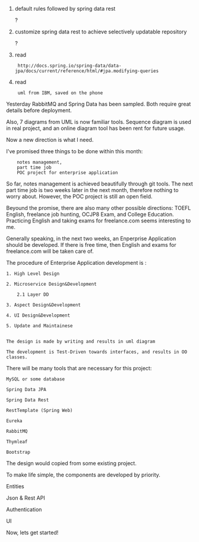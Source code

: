 1. default rules followed by spring data rest 

	?
	
2. customize spring data rest to achieve selectively updatable repository

	?
	
	
3. read 

		http://docs.spring.io/spring-data/data-jpa/docs/current/reference/html/#jpa.modifying-queries
	

4. read

		uml from IBM, saved on the phone


		
Yesterday RabbitMQ and Spring Data has been sampled. Both require great details before deployment. 

Also, 7 diagrams from UML is now familiar tools. Sequence diagram is used in real project, and an 
online diagram tool has been rent for future usage. 

Now a new direction is what I need. 

I've promised three things to be done within this month: 

		notes management,
		part time job
		POC project for enterprise application
		
So far, notes management is achieved beautifully through git tools. The next part time job is two weeks later 
in the next month, therefore nothing to worry about. However, the POC project is still an open field.

Beyound the promise, there are also many other possible directions: TOEFL English, freelance job hunting, OCJP8
Exam, and College Education. Practicing English and taking exams for freelance.com seems interesting to me.

Generally speaking, in the next two weeks, an Enperprise Application should be developed. If there is free time, then 
English and exams for freelance.com will be taken care of. 


The procedure of Enterprise Application development is :

	1. High Level Design
	
	2. Microservice Design&Development

		2.1 Layer DD
		
	3. Aspect Design&Development
	
	4. UI Design&Development
	
	5. Update and Maintainese

	
	The design is made by writing and results in uml diagram
	
	The development is Test-Driven towards interfaces, and results in OO classes.


	
There will be many tools that are necessary for this project:

	MySQL or some database
	
	Spring Data JPA
	
	Spring Data Rest
	
	RestTemplate (Spring Web)
	
	Eureka
	
	RabbitMQ
	
	Thymleaf
	
	Bootstrap

	
The design would copied from some existing project. 
	
To make life simple, the components are developed by priority.

Entities

Json & Rest API
	
Authentication

UI

Now, lets get started!